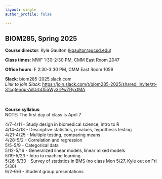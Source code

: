 ```yaml
---
layout: single
author_profile: false

---
```


## BIOM285, Spring 2025

**Course director**: Kyle Gaulton (kgaulton@ucsd.edu)

**Class times**: MWF 1:30-2:30 PM, CMM East Room 2047  

**Office hours**:  F 2:30-3:30 PM, CMM East Room 1059  

**Slack**:  biom285-2025.slack.com  
*Link to join Slack:* https://join.slack.com/t/biom285-2025/shared_invite/zt-31cqtenqu-AilOrbO55Wy3rPwZRyxtMA  
<br>
<br>

**Course syllabus**:  
NOTE: The first day of class is April 7  

4/7-4/11 - Study design in biomedical science, intro to R  
4/14-4/18	- Descriptive statistics, p-values, hypothesis testing  
4/21-4/25	- Multiple testing, comparing means  
4/28-5/2 - Correlation and regression  
5/5-5/9	- Categorical data  
5/12-5/16	- Generalized linear models, linear mixed models  
5/19-5/23	- Intro to machine learning  
5/26-5/30	- Survey of statistics in BMS (no class Mon 5/27, Kyle out on Fri 5/30)  
6/2-6/6	- Student group presentations  
